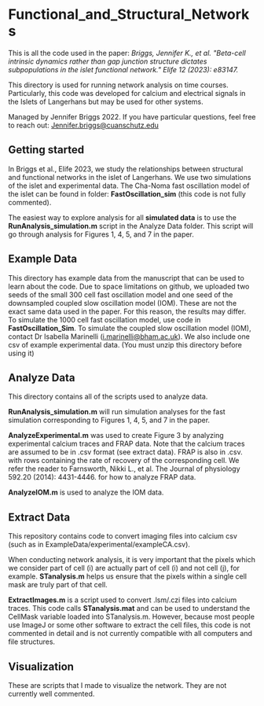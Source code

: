 # Functional_and_Structural_Networks
This is all the code used in the paper: *Briggs, Jennifer K., et al. "Beta-cell intrinsic dynamics rather than gap junction structure dictates subpopulations in the islet functional network." Elife 12 (2023): e83147.*

This directory is used for running network analysis on time courses. Particularly, this code was developed for calcium and electrical signals in the Islets of Langerhans but may be used for other systems.

Managed by Jennifer Briggs 2022. If you have particular questions, feel free to reach out: Jennifer.briggs@cuanschutz.edu



## Getting started
In Briggs et al., Elife 2023, we study the relationships between structural and functional networks in the islet of Langerhans. We use two simulations of the islet and experimental data. The Cha-Noma fast oscillation model of the islet can be found in folder: **FastOscillation_sim** (this code is not fully commented). 

The easiest way to explore analysis for all **simulated data** is to use the **RunAnalysis_simulation.m** script in the Analyze Data folder. This script will go through analysis for Figures 1, 4, 5, and 7 in the paper. 

## Example Data
This directory has example data from the manuscript that can be used to learn about the code. Due to space limitations on github, we uploaded two seeds of the small 300 cell fast oscillation model and one seed of the downsampled coupled slow oscillation model (IOM). These are not the exact same data used in the paper. For this reason, the results may differ. To simulate the 1000 cell fast oscillation model, use code in **FastOscillation_Sim**. To simulate the coupled slow oscillation model (IOM), contact Dr Isabella Marinelli (i.marinelli@bham.ac.uk). We also include one csv of example experimental data. (You must unzip this directory before using it) 


## Analyze Data
This directory contains all of the scripts used to analyze data. 

**RunAnalysis_simulation.m** will run simulation analyses for the fast simulation corresponding to Figures 1, 4, 5, and 7 in the paper. 

**AnalyzeExperimental.m** was used to create Figure 3 by analyzing experimental calcium traces and FRAP data. Note that the calcium traces are assumed to be in .csv format (see extract data). FRAP is also in .csv. with rows containing the rate of recovery of the corresponding cell. We refer the reader to Farnsworth, Nikki L., et al. The Journal of physiology 592.20 (2014): 4431-4446. for how to analyze FRAP data. 

**AnalyzeIOM.m** is used to analyze the IOM data.

## Extract Data
This repository contains code to convert imaging files into calcium csv (such as in ExampleData/experimental/exampleCA.csv). 

When conducting network analysis, it is very important that the pixels which we consider part of cell (i) are actually part of cell (i) and not cell (j), for example. **STanalysis.m** helps us ensure that the pixels within a single cell mask are truly part of that cell.

**ExtractImages.m** is a script used to convert .lsm/.czi files into calcium traces. This code calls **STanalysis.mat** and can be used to understand the CellMask variable loaded into STanalysis.m. However, because most people use ImageJ or some other software to extract the cell files, this code is not commented in detail and is not currently compatible with all computers and file structures.  

## Visualization
These are scripts that I made to visualize the network. They are not currently well commented. 

